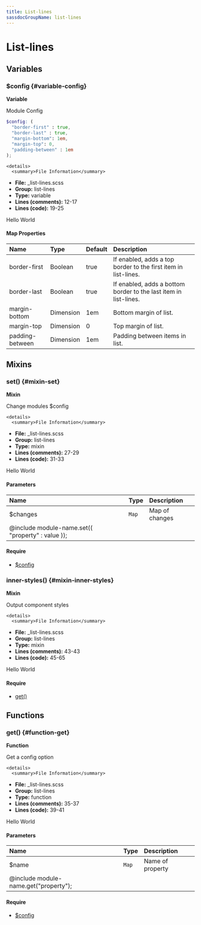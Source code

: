 ```yaml
---
title: List-lines
sassdocGroupName: list-lines
---
```



# List-lines





## Variables




<div class="sassdoc-item-header">

###  $config {#variable-config}

  <div class="sassdoc-item-header__labels">
    <span class="tag tag--primary"><strong>Variable</strong></span>
  </div>

</div>

  

Module Config
    
    

``` scss
$config: (
  "border-first" : true,
  "border-last" : true,
  "margin-bottom": 1em,
  "margin-top": 0,
  "padding-between" : 1em
);
```
  

    <details>
      <summary>File Information</summary>
- **File:** _list-lines.scss
- **Group:** list-lines
- **Type:** variable
- **Lines (comments):** 12-17
- **Lines (code):** 19-25
    </details>
    

Hello World
  

#### Map Properties


|Name|Type|Default|Description|
|:--|:--|:--|:--|
|border-first|Boolean|true|If enabled, adds a top border to the first item in list-lines.|
|border-last|Boolean|true|If enabled, adds a bottom border to the last item in list-lines.|
|margin-bottom|Dimension|1em|Bottom margin of list.|
|margin-top|Dimension|0|Top margin of list.|
|padding-between|Dimension|1em|Padding between items in list.|

    
  

## Mixins




<div class="sassdoc-item-header">

###  set() {#mixin-set}

  <div class="sassdoc-item-header__labels">
    <span class="tag tag--primary"><strong>Mixin</strong></span>
  </div>

</div>

  

Change modules $config
    
    

    <details>
      <summary>File Information</summary>
- **File:** _list-lines.scss
- **Group:** list-lines
- **Type:** mixin
- **Lines (comments):** 27-29
- **Lines (code):** 31-33
    </details>
    

Hello World
  

#### Parameters


|Name|Type|Description|
|:--|:--|:--|
|$changes|`Map`|Map of changes
  @include module-name.set(( "property" : value ));|

    

#### Require

- [$config](/sass/components/accordion/#variable-config)
  


<div class="sassdoc-item-header">

###  inner-styles() {#mixin-inner-styles}

  <div class="sassdoc-item-header__labels">
    <span class="tag tag--primary"><strong>Mixin</strong></span>
  </div>

</div>

  

Output component styles
    
    

    <details>
      <summary>File Information</summary>
- **File:** _list-lines.scss
- **Group:** list-lines
- **Type:** mixin
- **Lines (comments):** 43-43
- **Lines (code):** 45-65
    </details>
    

Hello World
  

#### Require

- [get()](/sass/components/accordion/#function-get)
  
  

## Functions




<div class="sassdoc-item-header">

###  get() {#function-get}

  <div class="sassdoc-item-header__labels">
    <span class="tag tag--primary"><strong>Function</strong></span>
  </div>

</div>

  

Get a config option
    
    

    <details>
      <summary>File Information</summary>
- **File:** _list-lines.scss
- **Group:** list-lines
- **Type:** function
- **Lines (comments):** 35-37
- **Lines (code):** 39-41
    </details>
    

Hello World
  

#### Parameters


|Name|Type|Description|
|:--|:--|:--|
|$name|`Map`|Name of property
  @include module-name.get("property");|

    

#### Require

- [$config](/sass/components/accordion/#variable-config)
  
  
  